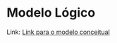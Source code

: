 # Modelo Lógico

Link: [Link para o modelo conceitual](https://app.brmodeloweb.com/#!/publicview/6899cda365a5325b65d1c602)

